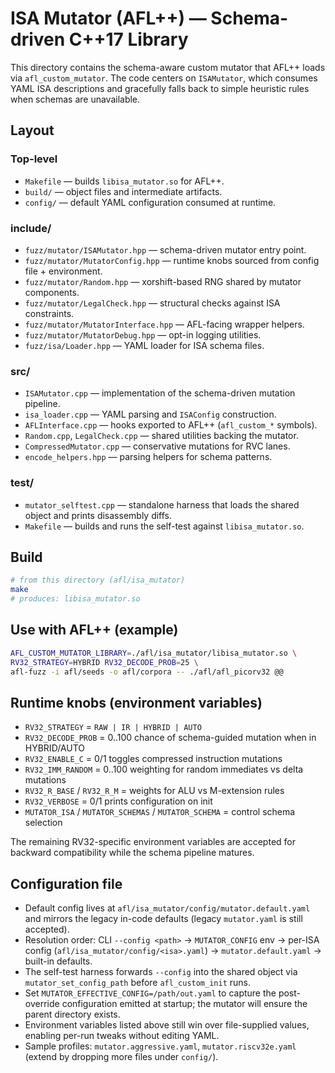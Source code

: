
# ISA Mutator (AFL++) — Schema-driven C++17 Library

This directory contains the schema-aware custom mutator that AFL++ loads via `afl_custom_mutator`. The code centers on `ISAMutator`, which consumes YAML ISA descriptions and gracefully falls back to simple heuristic rules when schemas are unavailable.

## Layout

### Top-level
- `Makefile` — builds `libisa_mutator.so` for AFL++.
- `build/` — object files and intermediate artifacts.
- `config/` — default YAML configuration consumed at runtime.

### include/
- `fuzz/mutator/ISAMutator.hpp` — schema-driven mutator entry point.
- `fuzz/mutator/MutatorConfig.hpp` — runtime knobs sourced from config file + environment.
- `fuzz/mutator/Random.hpp` — xorshift-based RNG shared by mutator components.
- `fuzz/mutator/LegalCheck.hpp` — structural checks against ISA constraints.
- `fuzz/mutator/MutatorInterface.hpp` — AFL-facing wrapper helpers.
- `fuzz/mutator/MutatorDebug.hpp` — opt-in logging utilities.
- `fuzz/isa/Loader.hpp` — YAML loader for ISA schema files.

### src/
- `ISAMutator.cpp` — implementation of the schema-driven mutation pipeline.
- `isa_loader.cpp` — YAML parsing and `ISAConfig` construction.
- `AFLInterface.cpp` — hooks exported to AFL++ (`afl_custom_*` symbols).
- `Random.cpp`, `LegalCheck.cpp` — shared utilities backing the mutator.
- `CompressedMutator.cpp` — conservative mutations for RVC lanes.
- `encode_helpers.hpp` — parsing helpers for schema patterns.

### test/
- `mutator_selftest.cpp` — standalone harness that loads the shared object and prints disassembly diffs.
- `Makefile` — builds and runs the self-test against `libisa_mutator.so`.

## Build
```bash
# from this directory (afl/isa_mutator)
make
# produces: libisa_mutator.so
```

## Use with AFL++ (example)
```bash
AFL_CUSTOM_MUTATOR_LIBRARY=./afl/isa_mutator/libisa_mutator.so \
RV32_STRATEGY=HYBRID RV32_DECODE_PROB=25 \
afl-fuzz -i afl/seeds -o afl/corpora -- ./afl/afl_picorv32 @@
```

## Runtime knobs (environment variables)
- `RV32_STRATEGY` = `RAW | IR | HYBRID | AUTO`
- `RV32_DECODE_PROB` = 0..100 chance of schema-guided mutation when in HYBRID/AUTO
- `RV32_ENABLE_C` = 0/1 toggles compressed instruction mutations
- `RV32_IMM_RANDOM` = 0..100 weighting for random immediates vs delta mutations
- `RV32_R_BASE` / `RV32_R_M` = weights for ALU vs M-extension rules
- `RV32_VERBOSE` = 0/1 prints configuration on init
- `MUTATOR_ISA` / `MUTATOR_SCHEMAS` / `MUTATOR_SCHEMA` = control schema selection

The remaining RV32-specific environment variables are accepted for backward compatibility while the schema pipeline matures.

## Configuration file
- Default config lives at `afl/isa_mutator/config/mutator.default.yaml` and mirrors the legacy in-code defaults (legacy `mutator.yaml` is still accepted).
- Resolution order: CLI `--config <path>` → `MUTATOR_CONFIG` env → per-ISA config (`afl/isa_mutator/config/<isa>.yaml`) → `mutator.default.yaml` → built-in defaults.
- The self-test harness forwards `--config` into the shared object via `mutator_set_config_path` before `afl_custom_init` runs.
- Set `MUTATOR_EFFECTIVE_CONFIG=/path/out.yaml` to capture the post-override configuration emitted at startup; the mutator will ensure the parent directory exists.
- Environment variables listed above still win over file-supplied values, enabling per-run tweaks without editing YAML.
- Sample profiles: `mutator.aggressive.yaml`, `mutator.riscv32e.yaml` (extend by dropping more files under `config/`).
